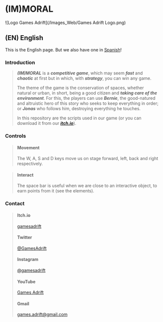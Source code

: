 # (IM)MORAL

![Logo Games Adrift](/Images_Web/Games Adrift Logo.png)

## (EN) English
This is the English page. But we also have one in [Spanish](https://gamesadrift.github.io/immoral/)!

### Introduction

> ***(IM)MORAL*** is a ***competitive game***, which may seem ***fast*** and ***chaotic*** at first but in which, with ***strategy***, you can win any game.
>
> The theme of the game is the conservation of spaces, whether natural or urban, in short, being a good citizen and ***taking care of the environment***. For this, the players can use ***Bernie***, the good-natured and altruistic hero of this story who seeks to keep everything in order; or ***Jonas*** who follows him, destroying everything he touches.
>
> In this repository are the scripts used in our game (or you can download it from our [***itch.io***](https://gamesadrift.itch.io/)).

### Controls

> #### Movement
> The W, A, S and D keys move us on stage forward, left, back and right respectively.

> #### Interact
> The space bar is useful when we are close to an interactive object, to earn points from it (see the elements).

### Contact

> #### Itch.io
> [gamesadrift](https://gamesadrift.itch.io/)
> #### Twitter
> [@GamesAdrift](https://twitter.com/GamesAdrift)
> #### Instagram
> [@gamesadrift](https://www.instagram.com/gamesadrift/)
> #### YouTube
> [Games Adrift](https://www.youtube.com/channel/UCRG2y9zJj4lvZebusqPuxQA)
> #### Gmail
> games.adrift@gmail.com
